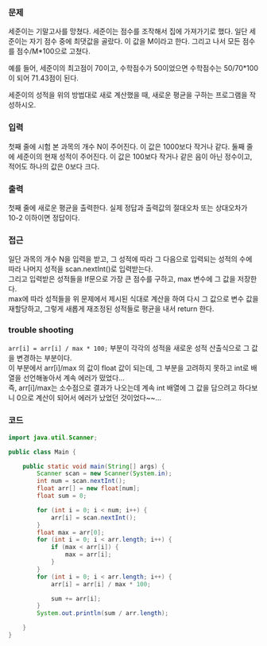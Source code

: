 ### 문제  
세준이는 기말고사를 망쳤다. 세준이는 점수를 조작해서 집에 가져가기로 했다. 일단 세준이는 자기 점수 중에 최댓값을 골랐다. 이 값을 M이라고 한다. 그리고 나서 모든 점수를 점수/M*100으로 고쳤다.  

예를 들어, 세준이의 최고점이 70이고, 수학점수가 50이었으면 수학점수는 50/70*100이 되어 71.43점이 된다.  

세준이의 성적을 위의 방법대로 새로 계산했을 때, 새로운 평균을 구하는 프로그램을 작성하시오.  

### 입력  
첫째 줄에 시험 본 과목의 개수 N이 주어진다. 이 값은 1000보다 작거나 같다. 둘째 줄에 세준이의 현재 성적이 주어진다. 이 값은 100보다 작거나 같은 음이 아닌 정수이고, 적어도 하나의 값은 0보다 크다.  

### 출력  
첫째 줄에 새로운 평균을 출력한다. 실제 정답과 출력값의 절대오차 또는 상대오차가 10-2 이하이면 정답이다.  

### 접근  
일단 과목의 개수 N을 입력을 받고, 그 성적에 따라 그 다음으로 입력되는 성적의 수에 따라 나머지 성적을 scan.nextInt()로 입력받는다.  
그리고 입력받은 성적들을 If문으로 가장 큰 점수를 구하고, max 변수에 그 값을 저장한다.  
max에 따라 성적들을 위 문제에서 제시된 식대로 계산을 하여 다시 그 값으로 변수 값을 재할당하고, 그렇게 새롭게 재조정된 성적들로 평균을 내서 return 한다.  


### trouble shooting  
`arr[i] = arr[i] / max * 100;` 부분이 각각의 성적을 새로운 성적 산출식으로 그 값을 변경하는 부분이다.  
이 부분에서 arr[i]/max 의 값이 float 값이 되는데, 그 부분을 고려하지 못하고 int로 배열을 선언해놓아서 계속 에러가 떴었다...  
즉,  arr[i]/max는 소수점으로 결과가 나오는데 계속 int 배열에 그 값을 담으려고 하다보니 0으로 계산이 되어서 에러가 났었던 것이었다~~...  

### 코드  
```java
import java.util.Scanner;

public class Main {

	public static void main(String[] args) {
		Scanner scan = new Scanner(System.in);
		int num = scan.nextInt();
		float arr[] = new float[num];
		float sum = 0;

		for (int i = 0; i < num; i++) {
			arr[i] = scan.nextInt();
		}
		float max = arr[0];
		for (int i = 0; i < arr.length; i++) {
			if (max < arr[i]) {
				max = arr[i];
			}
		}
		for (int i = 0; i < arr.length; i++) {
			arr[i] = arr[i] / max * 100;

			sum += arr[i];
		}
		System.out.println(sum / arr.length);

	}
}
``` 
